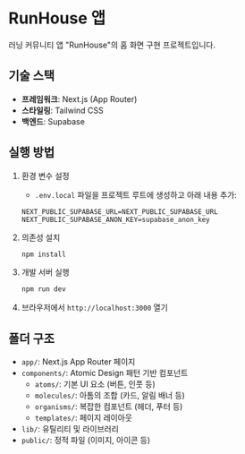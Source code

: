 # RunHouse 앱

러닝 커뮤니티 앱 "RunHouse"의 홈 화면 구현 프로젝트입니다.

## 기술 스택

- **프레임워크**: Next.js (App Router)
- **스타일링**: Tailwind CSS
- **백엔드**: Supabase

## 실행 방법

1. 환경 변수 설정
   - `.env.local` 파일을 프로젝트 루트에 생성하고 아래 내용 추가:
   ```
   NEXT_PUBLIC_SUPABASE_URL=NEXT_PUBLIC_SUPABASE_URL
   NEXT_PUBLIC_SUPABASE_ANON_KEY=supabase_anon_key
   ```

2. 의존성 설치
   ```bash
   npm install
   ```

3. 개발 서버 실행
   ```bash
   npm run dev
   ```

4. 브라우저에서 `http://localhost:3000` 열기

## 폴더 구조

- `app/`: Next.js App Router 페이지
- `components/`: Atomic Design 패턴 기반 컴포넌트
  - `atoms/`: 기본 UI 요소 (버튼, 인풋 등)
  - `molecules/`: 아톰의 조합 (카드, 알림 배너 등)
  - `organisms/`: 복잡한 컴포넌트 (헤더, 푸터 등)
  - `templates/`: 페이지 레이아웃
- `lib/`: 유틸리티 및 라이브러리
- `public/`: 정적 파일 (이미지, 아이콘 등) 